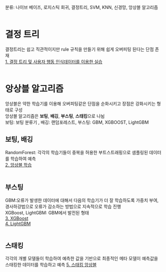 분류: 나이브 베이즈, 로지스틱 회귀, 결정트리, SVM, KNN, 신경망, 앙상블 알고리즘<br/>
<br/>
# 결정 트리<br/>
결정트리는 쉽고 직관적이지만 rule 규칙을 만들기 위해 쉽게 오버피팅 된다는 단점 존재<br/>
[1. 결정 트리 및 사용자 행동 인식데이터를 이용한 실습](https://github.com/kimbyeolhee/TIL/blob/main/Classification/%EA%B2%B0%EC%A0%95%20%ED%8A%B8%EB%A6%AC%20%EB%B0%8F%20%EC%82%AC%EC%9A%A9%EC%9E%90%20%ED%96%89%EB%8F%99%20%EC%9D%B8%EC%8B%9D%EB%8D%B0%EC%9D%B4%ED%84%B0%EB%A5%BC%20%EC%9D%B4%EC%9A%A9%ED%95%9C%20%EC%8B%A4%EC%8A%B5.ipynb)<br/>
<br/>
# 앙상블 알고리즘<br/>
앙상블은 약한 학습기를 이용해  오버피팅같은 단점을 순화시키고 장점은 강화시키는 형태로 구성<br/>
앙상블 알고리즘은 **보팅**, **배깅**, **부스팅**, **스태킹**으로 나뉨<br/>
보팅: 보팅 분류기 , 배깅: 랜덤포레스트, 부스팅: GBM, XGBOOST, LightGBM
## 보팅, 배깅<br/>
RandomForest: 각각의 학습기들이 중복을 허용한 부트스트래핑으로 샘플링된 데이터를 학습하여 예측<br/>
[2. 앙상블 학습](https://github.com/kimbyeolhee/TIL/blob/main/Classification/%EC%95%99%EC%83%81%EB%B8%94%20%ED%95%99%EC%8A%B5_%20RandomForest_GBM.ipynb)<br/>
<br/>
## 부스팅<br/>
GBM:오류가 발생한 데이터에 대해서 다음의 학습기가 더 잘 학습하도록 가중치 부여, 경사하강법으로 오류가 감소하는 방법으로 지속적으로 학습 진행<br/>
XGBoost, LightGBM: GBM에서 발전된 형태<br/>
[3. XGBoost](https://github.com/kimbyeolhee/TIL/blob/main/Classification/XGBoost.ipynb)<br/>
[4. LightGBM](https://github.com/kimbyeolhee/TIL/blob/main/Classification/LightGBM.ipynb)<br/>
<br/>
## 스태킹<br/>
각각의 개별 모델들이 학습하여 예측한 값을 기반으로 최종적인 메타 모델이 예측값을 스태킹한 데이터를 학습하고 예측 
[5. 스태킹 앙상블](https://github.com/kimbyeolhee/TIL/blob/main/Classification/%EC%8A%A4%ED%83%9C%ED%82%B9%20%EC%95%99%EC%83%81%EB%B8%94.ipynb)<br/>


